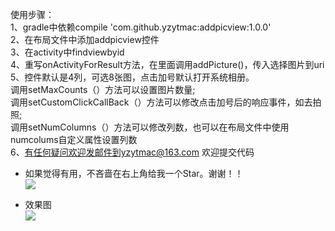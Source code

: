 使用步骤：  
1、gradle中依赖compile 'com.github.yzytmac:addpicview:1.0.0'  
2、在布局文件中添加addpicview控件  
3、在activity中findviewbyid  
4、重写onActivityForResult方法，在里面调用addPicture()，传入选择图片到uri  
5、控件默认是4列，可选8张图，点击加号默认打开系统相册。  
调用setMaxCounts（）方法可以设置图片数量;  
调用setCustomClickCallBack（）方法可以修改点击加号后的响应事件，如去拍照;  
调用setNumColumns（）方法可以修改列数，也可以在布局文件中使用numcolums自定义属性设置列数  
6、有任何疑问欢迎发邮件到yzytmac@163.com 欢迎提交代码   
- 如果觉得有用，不吝啬在右上角给我一个Star。谢谢！！  
![](https://raw.githubusercontent.com/yzytmac/yzytmac.github.io/master/images/star.png)  

- 效果图  
![](https://raw.githubusercontent.com/yzytmac/AddPicView/master/device-2017-05-11-135700.png)
